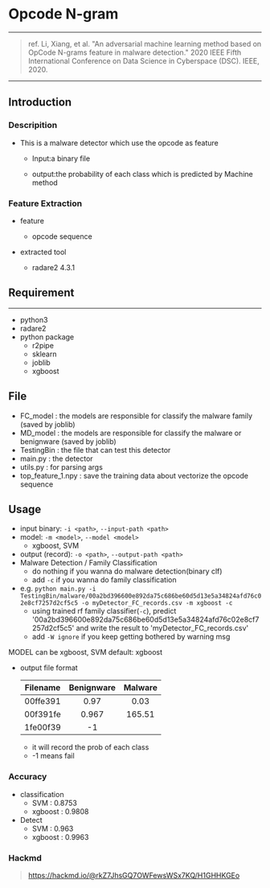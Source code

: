 # Opcode N-gram

---
>ref. Li, Xiang, et al. "An adversarial machine learning method based on OpCode N-grams feature in malware detection." 2020 IEEE Fifth International Conference on Data Science in Cyberspace (DSC). IEEE, 2020.

---
## Introduction

### Descripition

* This is a malware detector which use the opcode as feature
    
    - Input:a binary file
    
    - output:the probability of each class which is predicted by Machine method
    
### Feature Extraction

* feature 
    - opcode sequence

* extracted tool
    
     - radare2 4.3.1

## Requirement
---
* python3
* radare2
* python package
    - r2pipe
    - sklearn
    - joblib
    - xgboost

## File
* FC_model : the models are responsible for classify the malware family (saved by joblib)
* MD_model : the models are responsible for classify the malware or benignware (saved by joblib)
* TestingBin : the file that can test this detector
* main.py : the detector
* utils.py : for parsing args
* top_feature_1.npy : save the training data about vectorize the opcode sequence

## Usage
* input binary: `-i <path>`, `--input-path <path>`
* model: `-m <model>`, `--model <model>`
  * xgboost, SVM
* output (record): `-o <path>`, `--output-path <path>`
* Malware Detection / Family Classification
    * do nothing if you wanna do malware detection(binary clf)  
    * add `-c` if you wanna do family classification 
* e.g.
    `python main.py -i TestingBin/malware/00a2bd396600e892da75c686be60d5d13e5a34824afd76c02e8cf7257d2cf5c5 -o myDetector_FC_records.csv -m xgboost -c`
    * using trained rf family classifier(`-c`), predict '00a2bd396600e892da75c686be60d5d13e5a34824afd76c02e8cf7257d2cf5c5' and write the result to 'myDetector_FC_records.csv'
    * add `-W ignore` if you keep getting bothered by warning msg

MODEL can be xgboost, SVM  default: xgboost

* output file format

  |    Filename  | Benignware | Malware |
  | :----------: | :------: | :-------: |
  | 00ffe391     |   0.97   |   0.03    |
  |     00f391fe      |  0.967   |  165.51   |
  |     1fe00f39      |  -1   |    |
  * it will record the prob of each class
  * -1 means fail

### Accuracy
* classification
    * SVM : 0.8753
    * xgboost : 0.9808
* Detect
    * SVM : 0.963
    * xgboost : 0.9963

### Hackmd
> https://hackmd.io/@rkZ7JhsGQ7OWFewsWSx7KQ/H1GHHKGEo
